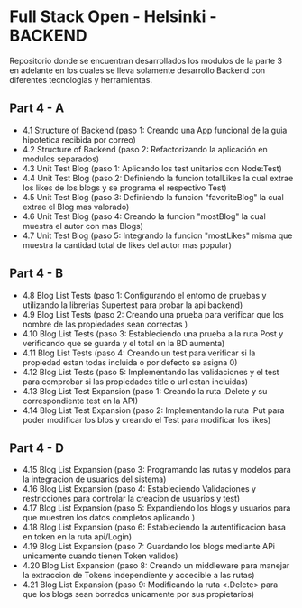 # Full Stack Open - Helsinki - BACKEND

Repositorio donde se encuentran desarrollados los modulos de la parte 3 en adelante en los cuales se lleva solamente desarrollo Backend
con diferentes tecnologias y herramientas.

## Part 4 - A 

- 4.1 Structure of Backend (paso 1: Creando una App funcional de la guia hipotetica recibida por correo)
- 4.2 Structure of Backend (paso 2: Refactorizando la aplicación en modulos separados)
- 4.3 Unit Test Blog (paso 1: Aplicando los test unitarios con Node:Test)
- 4.4 Unit Test Blog (paso 2: Definiendo la funcion totalLikes la cual extrae los likes de los blogs y se programa el respectivo Test)
- 4.5 Unit Test Blog (paso 3: Definiendo la funcion "favoriteBlog" la cual extrae el Blog mas valorado) 
- 4.6 Unit Test Blog (paso 4: Creando la funcion "mostBlog" la cual muestra el autor con mas Blogs)
- 4.7 Unit Test Blog (paso 5: Integrando la funcion "mostLikes" misma que muestra la cantidad total de likes del autor mas popular)

## Part 4 - B
- 4.8 Blog List Tests (paso 1: Configurando el entorno de pruebas y utilizando la librerias Supertest para probar la api backend)
- 4.9 Blog List Tests (paso 2: Creando una prueba para verificar que los nombre de las propiedades sean correctas )
- 4.10 Blog List Tests (paso 3: Estableciendo una prueba a la ruta Post y verificando que se guarda y el total en la BD aumenta)
- 4.11 Blog List Tests (paso 4: Creando un test para verificar si la propiedad <Likes> estan todas incluida o por defecto se asigna 0)
- 4.12 Blog List Tests (paso 5: Implementando las validaciones y el test para comprobar si las propiedades title o url estan incluidas)
- 4.13 Blog List Test Expansion (paso 1: Creando la ruta .Delete y su correspondiente test en la API)
- 4.14 Blog List Test Expansion (paso 2: Implementando la ruta .Put para poder modificar los blos y creando el Test para modificar los likes)

## Part 4 - D
- 4.15 Blog List Expansion (paso 3: Programando las rutas y modelos para la integracion de usuarios del sistema) 
- 4.16 Blog List Expansion (paso 4: Estableciendo Validaciones y restricciones para controlar la creacion de usuarios y test)
- 4.17 Blog List Expansion (paso 5: Expandiendo los blogs y usuarios para que muestren los datos completos aplicando <Populate>)
- 4.18 Blog List Expansion (paso 6: Estableciendo la autentificacion basa en token en la ruta api/Login)
- 4.19 Blog List Expansion (paso 7: Guardando los blogs mediante APi unicamente cuando tienen Token validos)
- 4.20 Blog List Expansion (paso 8: Creando un middleware para manejar la extraccion de Tokens independiente y accecible a las rutas)
- 4.21 Blog List Expansion (paso 9: Modificando la ruta <.Delete> para que los blogs sean borrados unicamente por sus propietarios)